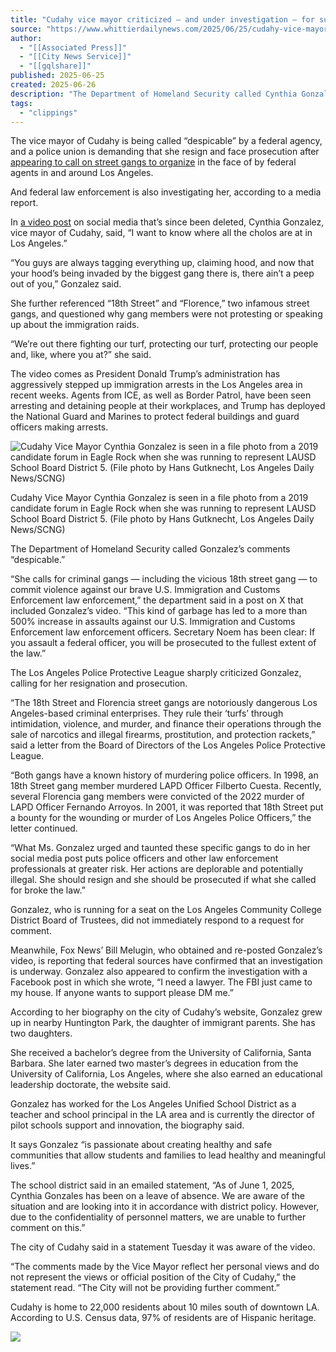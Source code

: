 ```yaml
---
title: "Cudahy vice mayor criticized — and under investigation — for suggesting gangs should combat ICE"
source: "https://www.whittierdailynews.com/2025/06/25/cudahy-vice-mayor-criticized-and-under-investigation-for-suggesting-gangs-should-combat-ice/"
author:
  - "[[Associated Press]]"
  - "[[City News Service]]"
  - "[[gqlshare]]"
published: 2025-06-25
created: 2025-06-26
description: "The Department of Homeland Security called Cynthia Gonzalez's comments \"despicable,\" and LAPD's union is demanding her resignation."
tags:
  - "clippings"
---
```

The vice mayor of Cudahy is being called “despicable” by a federal agency, and a police union is demanding that she resign and face prosecution after [appearing to call on street gangs to organize](https://www.whittierdailynews.com/2025/06/24/feds-probing-cudahy-vice-mayor-over-video-urging-gangs-to-combat-ice/) in the face of by federal agents in and around Los Angeles.

And federal law enforcement is also investigating her, according to a media report.

In [a video post](https://x.com/BillMelugin_/status/1937577489099878740) on social media that’s since been deleted, Cynthia Gonzalez, vice mayor of Cudahy, said, “I want to know where all the cholos are at in Los Angeles.”

“You guys are always tagging everything up, claiming hood, and now that your hood’s being invaded by the biggest gang there is, there ain’t a peep out of you,” Gonzalez said.

She further referenced “18th Street” and “Florence,” two infamous street gangs, and questioned why gang members were not protesting or speaking up about the immigration raids.

“We’re out there fighting our turf, protecting our turf, protecting our people and, like, where you at?” she said.

The video comes as President Donald Trump’s administration has aggressively stepped up immigration arrests in the Los Angeles area in recent weeks. Agents from ICE, as well as Border Patrol, have been seen arresting and detaining people at their workplaces, and Trump has deployed the National Guard and Marines to protect federal buildings and guard officers making arrests.

![Cudahy Vice Mayor Cynthia Gonzalez is seen in a file photo from a 2019 candidate forum in Eagle Rock when she was running to represent LAUSD School Board District 5. (File photo by Hans Gutknecht, Los Angeles Daily News/SCNG)](https://www.whittierdailynews.com/wp-content/uploads/2025/06/LDN-L-BOARD-ELECTION-008-0215.jpg?fit=620%2C9999px&ssl=1)

Cudahy Vice Mayor Cynthia Gonzalez is seen in a file photo from a 2019 candidate forum in Eagle Rock when she was running to represent LAUSD School Board District 5. (File photo by Hans Gutknecht, Los Angeles Daily News/SCNG)

The Department of Homeland Security called Gonzalez’s comments “despicable.”

“She calls for criminal gangs — including the vicious 18th street gang — to commit violence against our brave U.S. Immigration and Customs Enforcement law enforcement,” the department said in a post on X that included Gonzalez’s video. “This kind of garbage has led to a more than 500% increase in assaults against our U.S. Immigration and Customs Enforcement law enforcement officers. Secretary Noem has been clear: If you assault a federal officer, you will be prosecuted to the fullest extent of the law.”

The Los Angeles Police Protective League sharply criticized Gonzalez, calling for her resignation and prosecution.

“The 18th Street and Florencia street gangs are notoriously dangerous Los Angeles-based criminal enterprises. They rule their ‘turfs’ through intimidation, violence, and murder, and finance their operations through the sale of narcotics and illegal firearms, prostitution, and protection rackets,” said a letter from the Board of Directors of the Los Angeles Police Protective League.

“Both gangs have a known history of murdering police officers. In 1998, an 18th Street gang member murdered LAPD Officer Filberto Cuesta. Recently, several Florencia gang members were convicted of the 2022 murder of LAPD Officer Fernando Arroyos. In 2001, it was reported that 18th Street put a bounty for the wounding or murder of Los Angeles Police Officers,” the letter continued.

“What Ms. Gonzalez urged and taunted these specific gangs to do in her social media post puts police officers and other law enforcement professionals at greater risk. Her actions are deplorable and potentially illegal. She should resign and she should be prosecuted if what she called for broke the law.”

Gonzalez, who is running for a seat on the Los Angeles Community College District Board of Trustees, did not immediately respond to a request for comment.

Meanwhile, Fox News’ Bill Melugin, who obtained and re-posted Gonzalez’s video, is reporting that federal sources have confirmed that an investigation is underway. Gonzalez also appeared to confirm the investigation with a Facebook post in which she wrote, “I need a lawyer. The FBI just came to my house. If anyone wants to support please DM me.”

According to her biography on the city of Cudahy’s website, Gonzalez grew up in nearby Huntington Park, the daughter of immigrant parents. She has two daughters.

She received a bachelor’s degree from the University of California, Santa Barbara. She later earned two master’s degrees in education from the University of California, Los Angeles, where she also earned an educational leadership doctorate, the website said.

Gonzalez has worked for the Los Angeles Unified School District as a teacher and school principal in the LA area and is currently the director of pilot schools support and innovation, the biography said.

It says Gonzalez “is passionate about creating healthy and safe communities that allow students and families to lead healthy and meaningful lives.”

The school district said in an emailed statement, “As of June 1, 2025, Cynthia Gonzales has been on a leave of absence. We are aware of the situation and are looking into it in accordance with district policy. However, due to the confidentiality of personnel matters, we are unable to further comment on this.”

The city of Cudahy said in a statement Tuesday it was aware of the video.

“The comments made by the Vice Mayor reflect her personal views and do not represent the views or official position of the City of Cudahy,” the statement read. “The City will not be providing further comment.”

Cudahy is home to 22,000 residents about 10 miles south of downtown LA. According to U.S. Census data, 97% of residents are of Hispanic heritage.

![](https://paywall-ad-bucket.s3.amazonaws.com/ad_300_250.jpg)